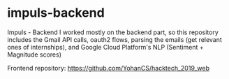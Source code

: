 # impuls-backend
Impuls - Backend
I worked mostly on the backend part, so this repository includes the Gmail API calls,
oauth2 flows, parsing the emails (get relevant ones of internships), and Google Cloud Platform's NLP (Sentiment + Magnitude scores)

Frontend repository:
https://github.com/YohanCS/hacktech_2019_web


